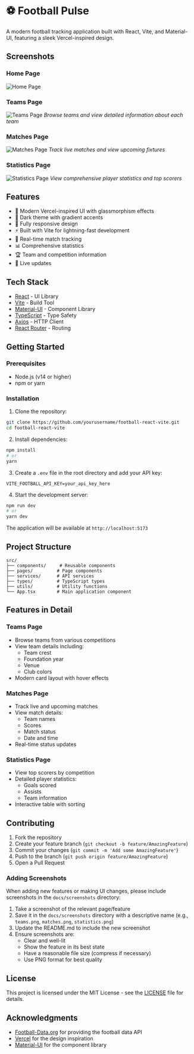 # ⚽ Football Pulse

A modern football tracking application built with React, Vite, and Material-UI, featuring a sleek Vercel-inspired design.

## Screenshots

### Home Page

![Home Page](./docs/screenshots/home.png)

### Teams Page

![Teams Page](./docs/screenshots/teams.png)
_Browse teams and view detailed information about each team_

### Matches Page

![Matches Page](./docs/screenshots/matches.png)
_Track live matches and view upcoming fixtures_

### Statistics Page

![Statistics Page](./docs/screenshots/statistics.png)
_View comprehensive player statistics and top scorers_

## Features

- 🎨 Modern Vercel-inspired UI with glassmorphism effects
- 🌙 Dark theme with gradient accents
- 📱 Fully responsive design
- ⚡ Built with Vite for lightning-fast development
- 🎯 Real-time match tracking
- 📊 Comprehensive statistics
- 🏆 Team and competition information
- 🔄 Live updates

## Tech Stack

- [React](https://reactjs.org/) - UI Library
- [Vite](https://vitejs.dev/) - Build Tool
- [Material-UI](https://mui.com/) - Component Library
- [TypeScript](https://www.typescriptlang.org/) - Type Safety
- [Axios](https://axios-http.com/) - HTTP Client
- [React Router](https://reactrouter.com/) - Routing

## Getting Started

### Prerequisites

- Node.js (v14 or higher)
- npm or yarn

### Installation

1. Clone the repository:

```bash
git clone https://github.com/yourusername/football-react-vite.git
cd football-react-vite
```

2. Install dependencies:

```bash
npm install
# or
yarn
```

3. Create a `.env` file in the root directory and add your API key:

```env
VITE_FOOTBALL_API_KEY=your_api_key_here
```

4. Start the development server:

```bash
npm run dev
# or
yarn dev
```

The application will be available at `http://localhost:5173`

## Project Structure

```
src/
├── components/     # Reusable components
├── pages/         # Page components
├── services/      # API services
├── types/         # TypeScript types
├── utils/         # Utility functions
└── App.tsx        # Main application component
```

## Features in Detail

### Teams Page

- Browse teams from various competitions
- View team details including:
  - Team crest
  - Foundation year
  - Venue
  - Club colors
- Modern card layout with hover effects

### Matches Page

- Track live and upcoming matches
- View match details:
  - Team names
  - Scores
  - Match status
  - Date and time
- Real-time status updates

### Statistics Page

- View top scorers by competition
- Detailed player statistics:
  - Goals scored
  - Assists
  - Team information
- Interactive table with sorting

## Contributing

1. Fork the repository
2. Create your feature branch (`git checkout -b feature/AmazingFeature`)
3. Commit your changes (`git commit -m 'Add some AmazingFeature'`)
4. Push to the branch (`git push origin feature/AmazingFeature`)
5. Open a Pull Request

### Adding Screenshots

When adding new features or making UI changes, please include screenshots in the `docs/screenshots` directory:

1. Take a screenshot of the relevant page/feature
2. Save it in the `docs/screenshots` directory with a descriptive name (e.g., `teams.png`, `matches.png`, `statistics.png`)
3. Update the README.md to include the new screenshot
4. Ensure screenshots are:
   - Clear and well-lit
   - Show the feature in its best state
   - Have a reasonable file size (compress if necessary)
   - Use PNG format for best quality

## License

This project is licensed under the MIT License - see the [LICENSE](LICENSE) file for details.

## Acknowledgments

- [Football-Data.org](https://www.football-data.org/) for providing the football data API
- [Vercel](https://vercel.com/) for the design inspiration
- [Material-UI](https://mui.com/) for the component library
